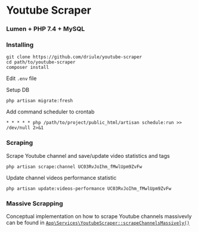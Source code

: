 # Youtube Scraper

### Lumen + PHP 7.4 + MySQL

### Installing

```
git clone https://github.com/driule/youtube-scraper
cd path/to/youtube-scraper
composer install
```

Edit `.env` file

Setup DB
```
php artisan migrate:fresh
```

Add command scheduler to crontab

```
* * * * * php /path/to/project/public_html/artisan schedule:run >> /dev/null 2>&1
```

### Scraping

Scrape Youtube channel and save/update video statistics and tags
```
php artisan scrape:channel UC03RvJoIhm_fMwlUpm9ZvFw
```

Update channel videos performance statistic
```
php artisan update:videos-performance UC03RvJoIhm_fMwlUpm9ZvFw
```

### Massive Scrapping

Conceptual implementation on how to scrape Youtube channels massivevly can be found in
[`App\Services\YoutubeScraper::scrapeChannelsMassively()`](https://github.com/driule/youtube-scraper/blob/master/app/Services/YoutubeScraper.php#L161)
